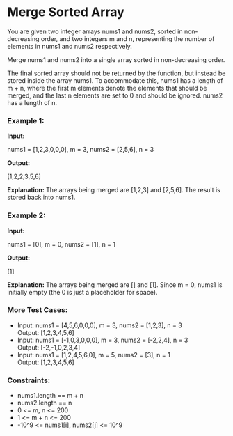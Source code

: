 # **Merge Sorted Array**

You are given two integer arrays nums1 and nums2, sorted in non-decreasing order, and two integers m and n, representing the number of elements in nums1 and nums2 respectively.

Merge nums1 and nums2 into a single array sorted in non-decreasing order.

The final sorted array should not be returned by the function, but instead be stored inside the array nums1. To accommodate this, nums1 has a length of m \+ n, where the first m elements denote the elements that should be merged, and the last n elements are set to 0 and should be ignored. nums2 has a length of n.

### **Example 1:**

**Input:**

nums1 \= \[1,2,3,0,0,0\], m \= 3, nums2 \= \[2,5,6\], n \= 3

**Output:**

\[1,2,2,3,5,6\]

**Explanation:** The arrays being merged are \[1,2,3\] and \[2,5,6\]. The result is stored back into nums1.

### **Example 2:**

**Input:**

nums1 \= \[0\], m \= 0, nums2 \= \[1\], n \= 1

**Output:**

\[1\]

**Explanation:** The arrays being merged are \[\] and \[1\]. Since m \= 0, nums1 is initially empty (the 0 is just a placeholder for space).

### **More Test Cases:**

* Input: nums1 \= \[4,5,6,0,0,0\], m \= 3, nums2 \= \[1,2,3\], n \= 3  
  Output: \[1,2,3,4,5,6\]  
* Input: nums1 \= \[-1,0,3,0,0,0\], m \= 3, nums2 \= \[-2,2,4\], n \= 3  
  Output: \[-2,-1,0,2,3,4\]  
* Input: nums1 \= \[1,2,4,5,6,0\], m \= 5, nums2 \= \[3\], n \= 1  
  Output: \[1,2,3,4,5,6\]

### **Constraints:**

* nums1.length \== m \+ n  
* nums2.length \== n  
* 0 \<= m, n \<= 200  
* 1 \<= m \+ n \<= 200  
* \-10^9 \<= nums1\[i\], nums2\[j\] \<= 10^9